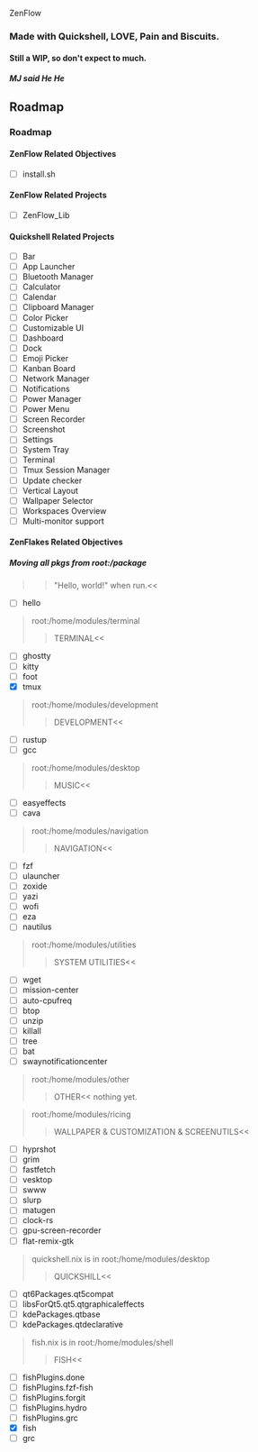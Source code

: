  ZenFlow

### Made with Quickshell, LOVE, Pain and Biscuits.

#### Still a WIP, so don't expect to much.

##### MJ said He He

## Roadmap

### Roadmap

#### ZenFlow Related Objectives
- [ ] install.sh

#### ZenFlow Related Projects
- [ ] ZenFlow_Lib

#### Quickshell Related Projects
- [ ] Bar
- [ ] App Launcher
- [ ] Bluetooth Manager
- [ ] Calculator
- [ ] Calendar
- [ ] Clipboard Manager
- [ ] Color Picker
- [ ] Customizable UI
- [ ] Dashboard
- [ ] Dock
- [ ] Emoji Picker
- [ ] Kanban Board
- [ ] Network Manager
- [ ] Notifications
- [ ] Power Manager
- [ ] Power Menu
- [ ] Screen Recorder
- [ ] Screenshot
- [ ] Settings
- [ ] System Tray
- [ ] Terminal
- [ ] Tmux Session Manager
- [ ] Update checker
- [ ] Vertical Layout
- [ ] Wallpaper Selector
- [ ] Workspaces Overview
- [ ] Multi-monitor support

#### ZenFlakes Related Objectives

##### Moving all pkgs from root:/package
>>"Hello, world!" when run.<<
- [ ] hello

> root:/home/modules/terminal
>>TERMINAL<<
- [ ] ghostty
- [ ] kitty
- [ ] foot
- [x] tmux

> root:/home/modules/development
>>DEVELOPMENT<<
- [ ] rustup
- [ ] gcc

> root:/home/modules/desktop
>>MUSIC<< 
- [ ] easyeffects
- [ ] cava

> root:/home/modules/navigation
>>NAVIGATION<<
- [ ] fzf
- [ ] ulauncher
- [ ] zoxide
- [ ] yazi
- [ ] wofi
- [ ] eza
- [ ] nautilus

> root:/home/modules/utilities
>>SYSTEM UTILITIES<<
- [ ] wget
- [ ] mission-center
- [ ] auto-cpufreq
- [ ] btop
- [ ] unzip
- [ ] killall
- [ ] tree
- [ ] bat
- [ ] swaynotificationcenter
> root:/home/modules/other
>>OTHER<<
> nothing yet.

> root:/home/modules/ricing
>>WALLPAPER & CUSTOMIZATION & SCREENUTILS<<
- [ ] hyprshot
- [ ] grim
- [ ] fastfetch
- [ ] vesktop
- [ ] swww
- [ ] slurp
- [ ] matugen
- [ ] clock-rs
- [ ] gpu-screen-recorder
- [ ] flat-remix-gtk

> quickshell.nix is in root:/home/modules/desktop
>>QUICKSHILL<<
- [ ] qt6Packages.qt5compat
- [ ] libsForQt5.qt5.qtgraphicaleffects
- [ ] kdePackages.qtbase
- [ ] kdePackages.qtdeclarative

> fish.nix is in root:/home/modules/shell
>>FISH<<
- [ ] fishPlugins.done
- [ ] fishPlugins.fzf-fish
- [ ] fishPlugins.forgit
- [ ] fishPlugins.hydro
- [ ] fishPlugins.grc
- [x] fish
- [ ] grc
